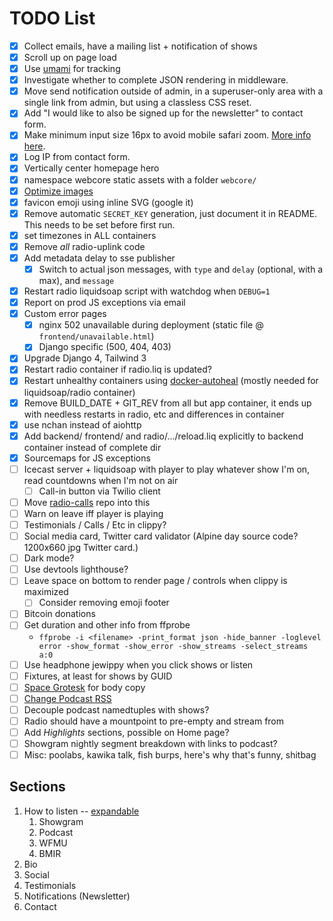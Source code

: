 # TODO List


* [x] Collect emails, have a mailing list + notification of shows
* [x] Scroll up on page load
* [x] Use [umami](https://github.com/mikecao/umami) for tracking
* [x] Investigate whether to complete JSON rendering in middleware.
* [x] Move send notification outside of admin, in a superuser-only area with a
    single link from admin, but using a classless CSS reset.
* [x] Add "I would like to also be signed up for the newsletter" to contact form.
* [x] Make minimum input size 16px to avoid mobile safari zoom.
    [More info here](https://stackoverflow.com/a/6394497).
* [x] Log IP from contact form.
* [x] Vertically center homepage hero
* [x] namespace webcore static assets with a folder `webcore/`
* [x] [Optimize images](https://imageoptim.com/mac)
* [x] favicon emoji using inline SVG (google it)
* [x] Remove automatic `SECRET_KEY` generation, just document it in README. This needs to be set before first run.
* [x] set timezones in ALL containers
* [x] Remove _all_ radio-uplink code
* [x] Add metadata delay to sse publisher
    - [x] Switch to actual json messages, with `type` and `delay` (optional, with a max), and `message`
* [x] Restart radio liquidsoap script with watchdog when `DEBUG=1`
* [x] Report on prod JS exceptions via email
* [x] Custom error pages
    - [x] nginx 502 unavailable during deployment (static file @ `frontend/unavailable.html`)
    - [x] Django specific (500, 404, 403)
* [x] Upgrade Django 4, Tailwind 3
* [x] Restart radio container if radio.liq is updated?
* [x] Restart unhealthy containers using [docker-autoheal](https://github.com/willfarrell/docker-autoheal)
      (mostly needed for liquidsoap/radio container)
* [x] Remove BUILD_DATE + GIT_REV from all but app container, it ends up with
    needless restarts in radio, etc and differences in container
* [x] use nchan instead of aiohttp
* [x] Add backend/ frontend/ and radio/.../reload.liq explicitly to backend container instead of complete dir
* [x] Sourcemaps for JS exceptions
* [ ] Icecast server + liquidsoap with player to play whatever show I'm on, read
      countdowns when I'm not on air
    - [ ] Call-in button via Twilio client
* [ ] Move [radio-calls](https://github.com/dtcooper/radio-calls) repo into this
* [ ] Warn on leave iff player is playing
* [ ] Testimonials / Calls / Etc in clippy?
* [ ] Social media card, Twitter card validator (Alpine day source code? 1200x660 jpg Twitter card.)
* [ ] Dark mode?
* [ ] Use devtools lighthouse?
* [ ] Leave space on bottom to render page / controls when clippy is maximized
    - [ ] Consider removing emoji footer
* [ ] Bitcoin donations
* [ ] Get duration and other info from ffprobe
    - `ffprobe -i <filename> -print_format json -hide_banner -loglevel error -show_format -show_error -show_streams -select_streams a:0`
* [ ] Use headphone jewippy when you click shows or listen
* [ ] Fixtures, at least for shows by GUID
* [ ] [Space Grotesk](https://fonts.google.com/specimen/Space+Grotesk) for body copy
* [ ] [Change Podcast RSS](https://castos.com/podcast-directories/)
* [ ] Decouple podcast namedtuples with shows?
* [ ] Radio should have a mountpoint to pre-empty and stream from
* [ ] Add _Highlights_ sections, possible on Home page?
* [ ] Showgram nightly segment breakdown with links to podcast?
* [ ] Misc: poolabs, kawika talk, fish burps, here's why that's funny, shitbag

## Sections

1.  How to listen -- [expandable](https://codepen.io/philw_/pen/GREJEgx)
    1. Showgram
    2. Podcast
    3. WFMU
    4. BMIR
2. Bio
3. Social
4. Testimonials
5. Notifications (Newsletter)
6. Contact
